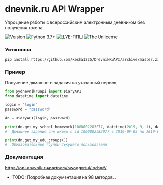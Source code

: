 # dnevnik.ru API Wrapper 
Упрощение работы с всероссийским электронным дневником без получения 
токена.
<p>
  <img alt="Version" src="https://img.shields.io/badge/version-alpha-blue.svg?cacheSeconds=2592000" />
  <img alt="Python 3.7+" src="https://img.shields.io/badge/Python-3.7+-%23FFD242" />
  <img alt="ШУЕ-ППШ" src="https://img.shields.io/badge/%D0%A8%D0%A3%D0%95-%D0%9F%D0%9F%D0%A8-red" />
  <img alt="The Unlicense" src="https://img.shields.io/badge/license-The%20Unlicense-blue" />
</p>

### Установка

```sh
pip install https://github.com/kesha1225/DnevnikRuAPI/archive/master.zip --upgrade
```

### Пример
Получение домашнего задания на указанный период.

```python
from pydnevnikruapi import DiaryAPI
from datetime import datetime

login = "login"
password = "password"

dn = DiaryAPI(login, password)

print(dn.get_my_school_homework(1000002283077, datetime(2019, 9, 5), datetime(2019, 9, 15)))
#  Домашнее задание для школы с id 1000002283077 с 2019-09-05 по 2019-09-15

print(dn.get_my_edu_groups())
#  Образовательные группы текущего пользователя
```
### Документация
https://api.dnevnik.ru/partners/swagger/ui/index#/
 * TODO: Подробная документация на 98 методов...
